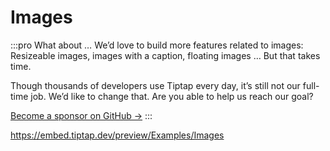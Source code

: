 # Images

:::pro What about …
We’d love to build more features related to images: Resizeable images, images with a caption, floating images … But that takes time.

Though thousands of developers use Tiptap every day, it’s still not our full-time job. We’d like to change that. Are you able to help us reach our goal?

[Become a sponsor on GitHub →](https://github.com/sponsors/ueberdosis)
:::

https://embed.tiptap.dev/preview/Examples/Images
